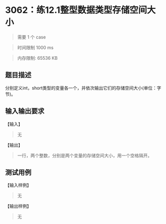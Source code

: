 # 3062：练12.1整型数据类型存储空间大小

> 需要 1 个 case

> 时间限制 1000 ms

> 内存限制: 65536 KB

## 题目描述

分别定义int，short类型的变量各一个，并依次输出它们的存储空间大小(单位：字节)。

## 输入输出要求

【输入】

> 无

【输出】

> 一行，两个整数，分别是两个变量的存储空间大小，用一个空格隔开。

## 测试用例

【输入样例】

> 无

【输出样例】

> 无





